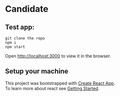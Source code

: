 # Candidate

## Test app:
```
git clone the repo
npm i
npm start
```
Open [http://localhost:3000](http://localhost:3000) to view it in the browser.

## Setup your machine
This project was bootstrapped with [Create React App](https://github.com/facebook/create-react-app). </br>
To learn more about react see [Getting Started](https://reactjs.org/docs/getting-started.html).
